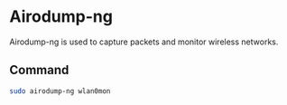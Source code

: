 # Airodump-ng

Airodump-ng is used to capture packets and monitor wireless networks.

## Command
```bash
sudo airodump-ng wlan0mon
